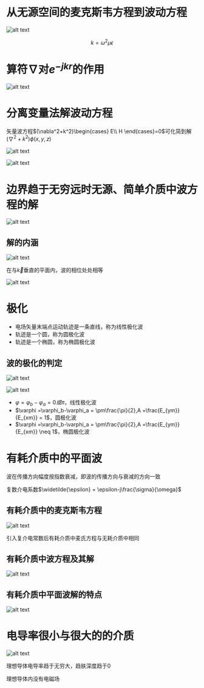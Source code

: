 # 从无源空间的麦克斯韦方程到波动方程

![alt text](image.png)

$$
k = \omega^2\mu\epsilon
$$

# 算符$\nabla$对$e^{-jkr}$的作用

![alt text](image-1.png)

# 分离变量法解波动方程

矢量波方程$(\nabla^2+k^2)\begin{cases}
    E\\
    H
\end{cases}=0$可化简到解$(\nabla^2+k^2)\phi(x,y,z)$

![alt text](image-4.png)

![alt text](image-5.png)

# 边界趋于无穷远时无源、简单介质中波方程的解

![alt text](image-2.png)

## 解的内涵

![alt text](image-3.png)

在与$\vec{k}$垂直的平面内，波的相位处处相等

![alt text](image-6.png)

# 极化

- 电场矢量末端点运动轨迹是一条直线，称为线性极化波
- 轨迹是一个圆，称为圆极化波
- 轨迹是一个椭圆，称为椭圆极化波

## 波的极化的判定

![alt text](image-7.png)

![alt text](image-8.png)

- $\varphi =\varphi_b-\varphi_a = 0 或\pi$，线性极化波
- $\varphi =\varphi_b-\varphi_a = \pm\frac{\pi}{2},A =\frac{E_{ym}}{E_{xm}} = 1$，圆极化波
- $\varphi =\varphi_b-\varphi_a = \pm\frac{\pi}{2},A =\frac{E_{ym}}{E_{xm}} \neq 1$，椭圆极化波

# 有耗介质中的平面波

波在传播方向幅度按指数衰减，即波的传播方向与衰减的方向一致

复数介电系数$\widetilde{\epsilon} = \epsilon-j\frac{\sigma}{\omega}$

## 有耗介质中的麦克斯韦方程

![alt text](image-9.png)

引入复介电常数后有耗介质中麦氏方程与无耗介质中相同

## 有耗介质中波方程及其解

![alt text](image-10.png)

## 有耗介质中平面波解的特点

![alt text](image-11.png)

# 电导率很小与很大的的介质

![alt text](image-12.png)

理想导体电导率趋于无穷大，趋肤深度趋于0

理想导体内没有电磁场